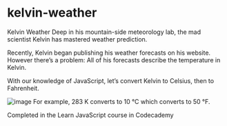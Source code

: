 # kelvin-weather

Kelvin Weather
Deep in his mountain-side meteorology lab, the mad scientist Kelvin has mastered weather prediction.

Recently, Kelvin began publishing his weather forecasts on his website. However there’s a problem: All of his forecasts describe the temperature in Kelvin.

With our knowledge of JavaScript, let’s convert Kelvin to Celsius, then to Fahrenheit.

![image](https://user-images.githubusercontent.com/88949609/229294671-5c447f31-7bb1-443f-8095-10789ea5551e.png)
For example, 283 K converts to 10 °C which converts to 50 °F.

Completed in the Learn JavaScript course in Codecademy
